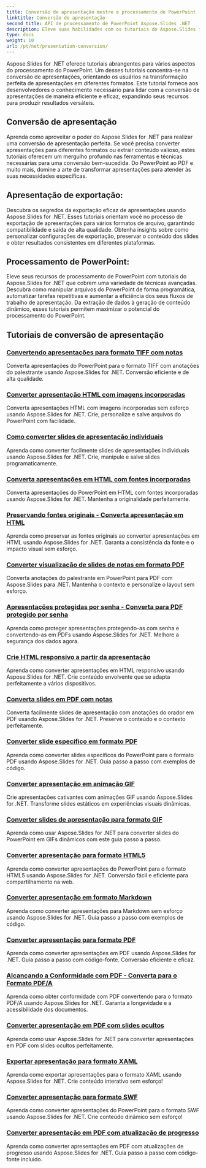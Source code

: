 ```yaml
---
title: Conversão de apresentação mestre e processamento de PowerPoint
linktitle: Conversão de apresentação
second_title: API de processamento de PowerPoint Aspose.Slides .NET
description: Eleve suas habilidades com os tutoriais do Aspose.Slides for .NET. Aprenda passo a passo a conversão de apresentações e o processamento do PowerPoint. Transforme seu fluxo de trabalho hoje!
type: docs
weight: 10
url: /pt/net/presentation-conversion/
---
```


Aspose.Slides for .NET oferece tutoriais abrangentes para vários aspectos do processamento do PowerPoint. Um desses tutoriais concentra-se na conversão de apresentações, orientando os usuários na transformação perfeita de apresentações em diferentes formatos. Este tutorial fornece aos desenvolvedores o conhecimento necessário para lidar com a conversão de apresentações de maneira eficiente e eficaz, expandindo seus recursos para produzir resultados versáteis.

## Conversão de apresentação 

Aprenda como aproveitar o poder do Aspose.Slides for .NET para realizar uma conversão de apresentação perfeita. Se você precisa converter apresentações para diferentes formatos ou extrair conteúdo valioso, estes tutoriais oferecem um mergulho profundo nas ferramentas e técnicas necessárias para uma conversão bem-sucedida. Do PowerPoint ao PDF e muito mais, domine a arte de transformar apresentações para atender às suas necessidades específicas.

## Apresentação de exportação: 
Descubra os segredos da exportação eficaz de apresentações usando Aspose.Slides for .NET. Esses tutoriais orientam você no processo de exportação de apresentações para vários formatos de arquivo, garantindo compatibilidade e saída de alta qualidade. Obtenha insights sobre como personalizar configurações de exportação, preservar o conteúdo dos slides e obter resultados consistentes em diferentes plataformas.

## Processamento de PowerPoint: 
Eleve seus recursos de processamento de PowerPoint com tutoriais do Aspose.Slides for .NET que cobrem uma variedade de técnicas avançadas. Descubra como manipular arquivos do PowerPoint de forma programática, automatizar tarefas repetitivas e aumentar a eficiência dos seus fluxos de trabalho de apresentação. Da extração de dados à geração de conteúdo dinâmico, esses tutoriais permitem maximizar o potencial do processamento do PowerPoint.


## Tutoriais de conversão de apresentação
### [Convertendo apresentações para formato TIFF com notas](./converting-presentations-to-tiff-format-with-notes/)
Converta apresentações do PowerPoint para o formato TIFF com anotações do palestrante usando Aspose.Slides for .NET. Conversão eficiente e de alta qualidade.
### [Converter apresentação HTML com imagens incorporadas](./convert-html-presentation-with-embedded-images/)
Converta apresentações HTML com imagens incorporadas sem esforço usando Aspose.Slides for .NET. Crie, personalize e salve arquivos do PowerPoint com facilidade.
### [Como converter slides de apresentação individuais](./how-to-convert-individual-presentation-slides/)
Aprenda como converter facilmente slides de apresentações individuais usando Aspose.Slides for .NET. Crie, manipule e salve slides programaticamente.
### [Converta apresentações em HTML com fontes incorporadas](./convert-presentations-to-html-with-embedded-fonts/)
Converta apresentações do PowerPoint em HTML com fontes incorporadas usando Aspose.Slides for .NET. Mantenha a originalidade perfeitamente.
### [Preservando fontes originais - Converta apresentação em HTML](./preserving-original-fonts-convert-presentation-to-html/)
Aprenda como preservar as fontes originais ao converter apresentações em HTML usando Aspose.Slides for .NET. Garanta a consistência da fonte e o impacto visual sem esforço.
### [Converter visualização de slides de notas em formato PDF](./convert-notes-slide-view-to-pdf-format/)
Converta anotações do palestrante em PowerPoint para PDF com Aspose.Slides para .NET. Mantenha o contexto e personalize o layout sem esforço.
### [Apresentações protegidas por senha - Converta para PDF protegido por senha](./password-protect-presentations-convert-to-password-protected-pdf/)
Aprenda como proteger apresentações protegendo-as com senha e convertendo-as em PDFs usando Aspose.Slides for .NET. Melhore a segurança dos dados agora.
### [Crie HTML responsivo a partir da apresentação](./create-responsive-html-from-presentation/)
Aprenda como converter apresentações em HTML responsivo usando Aspose.Slides for .NET. Crie conteúdo envolvente que se adapta perfeitamente a vários dispositivos.
### [Converta slides em PDF com notas](./convert-slides-to-pdf-with-notes/)
Converta facilmente slides de apresentação com anotações do orador em PDF usando Aspose.Slides for .NET. Preserve o conteúdo e o contexto perfeitamente.
### [Converter slide específico em formato PDF](./convert-specific-slide-to-pdf-format/)
Aprenda como converter slides específicos do PowerPoint para o formato PDF usando Aspose.Slides for .NET. Guia passo a passo com exemplos de código.
### [Converter apresentação em animação GIF](./convert-presentation-to-gif-animation/)
Crie apresentações cativantes com animações GIF usando Aspose.Slides for .NET. Transforme slides estáticos em experiências visuais dinâmicas.
### [Converter slides de apresentação para formato GIF](./convert-presentation-slides-to-gif-format/)
Aprenda como usar Aspose.Slides for .NET para converter slides do PowerPoint em GIFs dinâmicos com este guia passo a passo.
### [Converter apresentação para formato HTML5](./convert-presentation-to-html5-format/)
Aprenda como converter apresentações do PowerPoint para o formato HTML5 usando Aspose.Slides for .NET. Conversão fácil e eficiente para compartilhamento na web.
### [Converter apresentação em formato Markdown](./convert-presentation-to-markdown-format/)
Aprenda como converter apresentações para Markdown sem esforço usando Aspose.Slides for .NET. Guia passo a passo com exemplos de código.
### [Converter apresentação para formato PDF](./convert-presentation-to-pdf-format/)
Aprenda como converter apresentações em PDF usando Aspose.Slides for .NET. Guia passo a passo com código-fonte. Conversão eficiente e eficaz.
### [Alcançando a Conformidade com PDF - Converta para o Formato PDF/A](./achieving-pdf-compliance-convert-to-pdf-a-format/)
Aprenda como obter conformidade com PDF convertendo para o formato PDF/A usando Aspose.Slides for .NET. Garanta a longevidade e a acessibilidade dos documentos.
### [Converter apresentação em PDF com slides ocultos](./convert-presentation-to-pdf-with-hidden-slides/)
Aprenda como usar Aspose.Slides for .NET para converter apresentações em PDF com slides ocultos perfeitamente.
### [Exportar apresentação para formato XAML](./export-presentation-to-xaml-format/)
Aprenda como exportar apresentações para o formato XAML usando Aspose.Slides for .NET. Crie conteúdo interativo sem esforço!
### [Converter apresentação para formato SWF](./convert-presentation-to-swf-format/)
Aprenda como converter apresentações do PowerPoint para o formato SWF usando Aspose.Slides for .NET. Crie conteúdo dinâmico sem esforço!
### [Converter apresentação em PDF com atualização de progresso](./convert-presentation-to-pdf-with-progress-update/)
Aprenda como converter apresentações em PDF com atualizações de progresso usando Aspose.Slides for .NET. Guia passo a passo com código-fonte incluído.